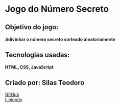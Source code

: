 <h1>Jogo do Número Secreto</h1>
<h2></h2>
<h2>Objetivo do jogo:</h2>
<h4>Adivinhar o número secreto sorteado aleatoriamente</h4>
<h2></h2>
<h2>Tecnologias usadas:</h2>
<h4>HTML, CSS, JavaScript</h4>
<h2></h2>
<h2>Criado por: Silas Teodoro</h2>
<a link href="https://github.com/SilasTeodoro">GitHub</a><br>
<a link href="https://www.linkedin.com/in/silas-teodoro">LinkedIn</a>
